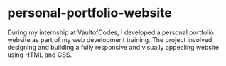 # personal-portfolio-website
During my internship at VaultofCodes, I developed a personal portfolio website as part of my web development training. The project involved designing and building a fully responsive and visually appealing website using HTML and CSS.
